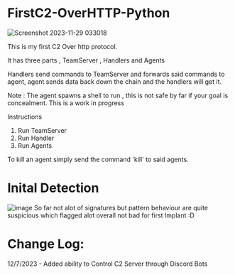 # FirstC2-OverHTTP-Python

![Screenshot 2023-11-29 033018](https://github.com/SoraAurora/FirstC2-OverHTTP-Python/assets/91508322/da377ebf-723d-45a3-a779-7f4ed8c798ca)

This is my first C2 Over http protocol.

It has three parts , TeamServer , Handlers and Agents

Handlers send commands to TeamServer and forwards said commands to agent, agent sends data back down the chain and the handlers will get it.

Note :
The agent spawns a shell to run , this is not safe by far if your goal is concealment.
This is a work in progress

Instructions

1. Run TeamServer
2. Run Handler
3. Run Agents

To kill an agent simply send the command 'kill' to said agents.
# Inital Detection 
![image](https://github.com/SoraAurora/FirstC2-OverHTTP-Python/assets/91508322/4d9dd346-68d3-459f-82fb-856b982ad661)
So far not alot of signatures but pattern behaviour are quite suspicious which flagged alot overall not bad for first Implant :D
# Change Log:
12/7/2023 - Added ability to Control C2 Server through Discord Bots
